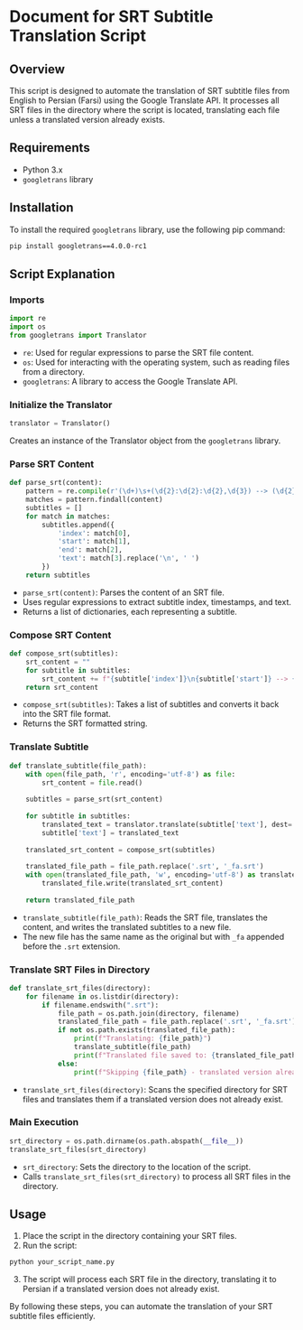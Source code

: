# Document for SRT Subtitle Translation Script

## Overview

This script is designed to automate the translation of SRT subtitle files from English to Persian (Farsi) using the Google Translate API. It processes all SRT files in the directory where the script is located, translating each file unless a translated version already exists.

## Requirements

- Python 3.x
- `googletrans` library

## Installation

To install the required `googletrans` library, use the following pip command:

```bash
pip install googletrans==4.0.0-rc1
```

## Script Explanation

### Imports

```python
import re
import os
from googletrans import Translator
```

- `re`: Used for regular expressions to parse the SRT file content.
- `os`: Used for interacting with the operating system, such as reading files from a directory.
- `googletrans`: A library to access the Google Translate API.

### Initialize the Translator

```python
translator = Translator()
```

Creates an instance of the Translator object from the `googletrans` library.

### Parse SRT Content

```python
def parse_srt(content):
    pattern = re.compile(r'(\d+)\s+(\d{2}:\d{2}:\d{2},\d{3}) --> (\d{2}:\d{2}:\d{2},\d{3})\s+(.*?)\s*(?=\d+\s|$)', re.DOTALL)
    matches = pattern.findall(content)
    subtitles = []
    for match in matches:
        subtitles.append({
            'index': match[0],
            'start': match[1],
            'end': match[2],
            'text': match[3].replace('\n', ' ')
        })
    return subtitles
```

- `parse_srt(content)`: Parses the content of an SRT file.
- Uses regular expressions to extract subtitle index, timestamps, and text.
- Returns a list of dictionaries, each representing a subtitle.

### Compose SRT Content

```python
def compose_srt(subtitles):
    srt_content = ""
    for subtitle in subtitles:
        srt_content += f"{subtitle['index']}\n{subtitle['start']} --> {subtitle['end']}\n{subtitle['text']}\n\n"
    return srt_content
```

- `compose_srt(subtitles)`: Takes a list of subtitles and converts it back into the SRT file format.
- Returns the SRT formatted string.

### Translate Subtitle

```python
def translate_subtitle(file_path):
    with open(file_path, 'r', encoding='utf-8') as file:
        srt_content = file.read()
    
    subtitles = parse_srt(srt_content)
    
    for subtitle in subtitles:
        translated_text = translator.translate(subtitle['text'], dest='fa').text
        subtitle['text'] = translated_text
    
    translated_srt_content = compose_srt(subtitles)
    
    translated_file_path = file_path.replace('.srt', '_fa.srt')
    with open(translated_file_path, 'w', encoding='utf-8') as translated_file:
        translated_file.write(translated_srt_content)
    
    return translated_file_path
```

- `translate_subtitle(file_path)`: Reads the SRT file, translates the content, and writes the translated subtitles to a new file.
- The new file has the same name as the original but with `_fa` appended before the `.srt` extension.

### Translate SRT Files in Directory

```python
def translate_srt_files(directory):
    for filename in os.listdir(directory):
        if filename.endswith(".srt"):
            file_path = os.path.join(directory, filename)
            translated_file_path = file_path.replace('.srt', '_fa.srt')
            if not os.path.exists(translated_file_path):
                print(f"Translating: {file_path}")
                translate_subtitle(file_path)
                print(f"Translated file saved to: {translated_file_path}")
            else:
                print(f"Skipping {file_path} - translated version already exists.")
```

- `translate_srt_files(directory)`: Scans the specified directory for SRT files and translates them if a translated version does not already exist.

### Main Execution

```python
srt_directory = os.path.dirname(os.path.abspath(__file__))
translate_srt_files(srt_directory)
```

- `srt_directory`: Sets the directory to the location of the script.
- Calls `translate_srt_files(srt_directory)` to process all SRT files in the directory.

## Usage

1. Place the script in the directory containing your SRT files.
2. Run the script:

```bash
python your_script_name.py
```

3. The script will process each SRT file in the directory, translating it to Persian if a translated version does not already exist.

By following these steps, you can automate the translation of your SRT subtitle files efficiently.
